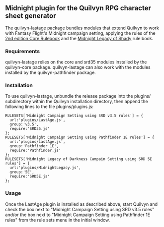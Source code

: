 ## Midnight plugin for the Quilvyn RPG character sheet generator

The quilvyn-lastage package bundles modules that extend Quilvyn to work with
Fantasy Flight's Midnight campaign setting, applying the rules of the
<a href="https://www.drivethrurpg.com/product/2718/Midnight-2nd-Edition-Core-Rulebook">2nd edition Core Rulebook</a>
and the
<a href="https://www.drivethrurpg.com/product/369174/MIDNIGHT--Legacy-of-Darkness?src=hottest">Midnight Legacy of Shady</a> rule book.

### Requirements

quilvyn-lastage relies on the core and srd35 modules installed by the
quilvyn-core package. quilvyn-lastage can also work with the modules installed
by the quilvyn-pathfinder package.

### Installation

To use quilvyn-lastage, unbundle the release package into the plugins/
subdirectory within the Quilvyn installation directory, then append the
following lines to the file plugins/plugins.js:

    RULESETS['Midnight Campaign Setting using SRD v3.5 rules'] = {
      url:'plugins/LastAge.js',
      group:'v3.5',
      require:'SRD35.js'
    };
    RULESETS['Midnight Campaign Setting using Pathfinder 1E rules'] = {
      url:'plugins/LastAge.js',
      group:'Pathfinder 1E',
      require:'Pathfinder.js'
    };
    RULESETS['Midnight Legacy of Darkness Campain Setting using SRD 5E rules'] = {
      url:'plugins/MidnightLegacy.js',
      group:'5E',
      require:'SRD5E.js'
    };


### Usage

Once the LastAge plugin is installed as described above, start Quilvyn and
check the box next to "Midnight Campaign Setting using SRD v3.5 rules" and/or
the box next to "Midnight Campaign Setting using Pathfinder 1E rules" from the
rule sets menu in the initial window.
